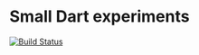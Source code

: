 # Small Dart experiments

[![Build Status](https://staging.travis-ci.com/mit-mit/experiments.svg?branch=master)](https://staging.travis-ci.com/mit-mit/experiments)
